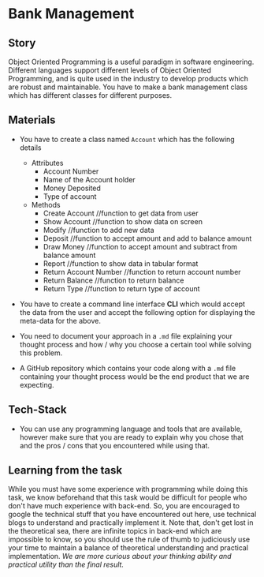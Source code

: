 # Bank Management

## Story
Object Oriented Programming is a useful paradigm in software engineering. Different languages support different levels of Object Oriented Programming, and is quite used in the industry to develop products which are robust and maintainable.
You have to make a bank management class which has different classes for different purposes.

## Materials
* You have to create a class named `Account` which has the following details
	* Attributes
		* Account Number
		* Name of the Account holder
		* Money Deposited
		* Type of account
	* Methods
		* Create Account //function to get data from user
		* Show Account //function to show data on screen
		* Modify //function to add new data
		* Deposit //function to accept amount and add to balance amount
		* Draw Money //function to accept amount and subtract from balance amount
		* Report //function to show data in tabular format
		* Return Account Number //function to return account number
		* Return Balance //function to return balance
		* Return Type //function to return type of account

* You have to create a command line interface **CLI**  which would accept the data from the user and accept the following option for displaying the meta-data for the above.
* You need to document your approach in a `.md` file explaining your thought process and how / why you choose a certain tool while solving this problem.
* A GitHub repository which contains your code along with a `.md` file containing your thought process would be the end product that we are expecting. 

## Tech-Stack

* You can use any programming language and tools that are available, however make sure that you are ready to explain why you chose that and the pros / cons that you encountered while using that.

## Learning from the task

While you must have some experience with programming while doing this task, we know beforehand that this task would be difficult for people who don't have much experience with back-end. 
So, you are encouraged to google the technical stuff that you have encountered out here, use technical blogs to understand and practically implement it.
Note that, don't get lost in the theoretical sea, there are infinite topics in back-end which are impossible to know, so you should use the rule of thumb to judiciously use your time to maintain a balance of theoretical understanding and practical implementation.
_We are more curious about your thinking ability and practical utility than the final result._